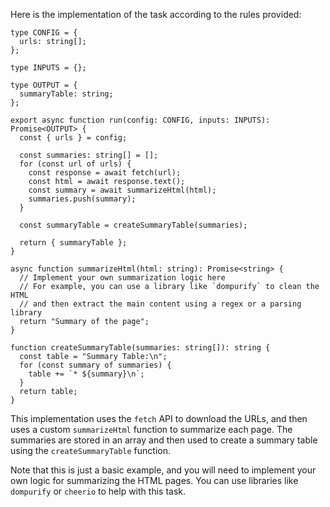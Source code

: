 Here is the implementation of the task according to the rules provided:
```
type CONFIG = {
  urls: string[];
};

type INPUTS = {};

type OUTPUT = {
  summaryTable: string;
};

export async function run(config: CONFIG, inputs: INPUTS): Promise<OUTPUT> {
  const { urls } = config;

  const summaries: string[] = [];
  for (const url of urls) {
    const response = await fetch(url);
    const html = await response.text();
    const summary = await summarizeHtml(html);
    summaries.push(summary);
  }

  const summaryTable = createSummaryTable(summaries);

  return { summaryTable };
}

async function summarizeHtml(html: string): Promise<string> {
  // Implement your own summarization logic here
  // For example, you can use a library like `dompurify` to clean the HTML
  // and then extract the main content using a regex or a parsing library
  return "Summary of the page";
}

function createSummaryTable(summaries: string[]): string {
  const table = "Summary Table:\n";
  for (const summary of summaries) {
    table += `* ${summary}\n`;
  }
  return table;
}
```
This implementation uses the `fetch` API to download the URLs, and then uses a custom `summarizeHtml` function to summarize each page. The summaries are stored in an array and then used to create a summary table using the `createSummaryTable` function.

Note that this is just a basic example, and you will need to implement your own logic for summarizing the HTML pages. You can use libraries like `dompurify` or `cheerio` to help with this task.